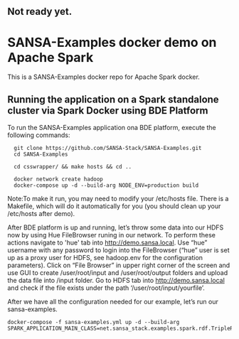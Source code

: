 ## Not ready yet.
# SANSA-Examples docker demo on Apache Spark
This is a SANSA-Examples docker repo for Apache Spark docker.

## Running the application on a Spark standalone cluster via Spark Docker using BDE Platform

To run the SANSA-Examples application ona BDE platform, execute the following commands:
```
  git clone https://github.com/SANSA-Stack/SANSA-Examples.git
  cd SANSA-Examples

  cd csswrapper/ && make hosts && cd ..

  docker network create hadoop
  docker-compose up -d --build-arg NODE_ENV=production build
```
Note:To make it run, you may need to modify your /etc/hosts file. There is a Makefile, which will do it automatically for you (you should clean up your /etc/hosts after demo).

After BDE platform is up and running, let’s throw some data into our HDFS now by using Hue FileBrowser runing in our network. To perform these actions navigate to 'hue' tab into http://demo.sansa.local. Use “hue” username with any password to login into the FileBrowser (“hue” user is set up as a proxy user for HDFS, see hadoop.env for the configuration parameters). Click on “File Browser” in upper right corner of the screen and use GUI to create /user/root/input and /user/root/output folders and upload the data file into /input folder.
Go to HDFS tab into http://demo.sansa.local and check if the file exists under the path ‘/user/root/input/yourfile’.

After we have all the configuration needed for our example, let’s run our sansa-examples.

```
docker-compose -f sansa-examples.yml up -d --build-arg SPARK_APPLICATION_MAIN_CLASS=net.sansa_stack.examples.spark.rdf.TripleReader 
```

